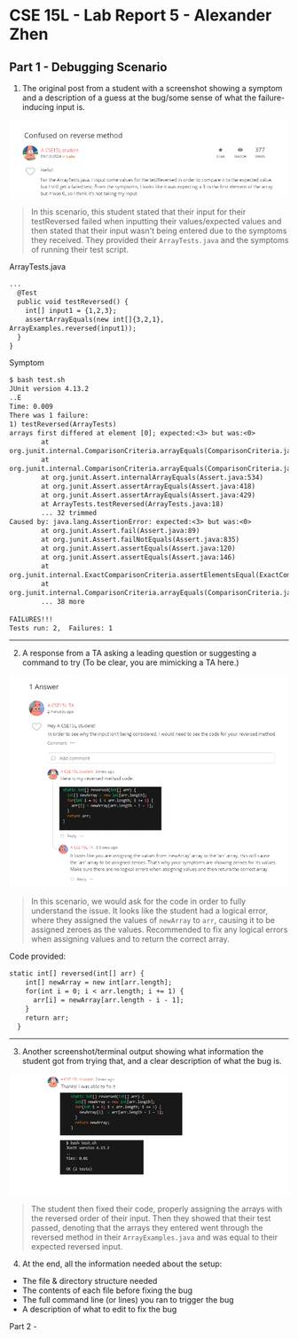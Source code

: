 # CSE 15L - Lab Report 5 - Alexander Zhen

## Part 1 - Debugging Scenario

1. The original post from a student with a screenshot showing a symptom and a description of a guess at the bug/some sense of what the failure-inducing input is.

![Image](332.PNG)

> In this scenario, this student stated that their input for their testReversed failed when inputting their values/expected values and then stated that their input wasn't being entered due to the symptoms they received. They provided their `ArrayTests.java` and the symptoms of running their test script.

ArrayTests.java
```
...
  @Test
  public void testReversed() {
    int[] input1 = {1,2,3};
    assertArrayEquals(new int[]{3,2,1}, ArrayExamples.reversed(input1));
  }
}
```
Symptom
```
$ bash test.sh
JUnit version 4.13.2
..E
Time: 0.009
There was 1 failure:
1) testReversed(ArrayTests)
arrays first differed at element [0]; expected:<3> but was:<0>
        at org.junit.internal.ComparisonCriteria.arrayEquals(ComparisonCriteria.java:78)
        at org.junit.internal.ComparisonCriteria.arrayEquals(ComparisonCriteria.java:28)
        at org.junit.Assert.internalArrayEquals(Assert.java:534)
        at org.junit.Assert.assertArrayEquals(Assert.java:418)
        at org.junit.Assert.assertArrayEquals(Assert.java:429)
        at ArrayTests.testReversed(ArrayTests.java:18)
        ... 32 trimmed
Caused by: java.lang.AssertionError: expected:<3> but was:<0>
        at org.junit.Assert.fail(Assert.java:89)
        at org.junit.Assert.failNotEquals(Assert.java:835)
        at org.junit.Assert.assertEquals(Assert.java:120)
        at org.junit.Assert.assertEquals(Assert.java:146)
        at org.junit.internal.ExactComparisonCriteria.assertElementsEqual(ExactComparisonCriteria.java:8)
        at org.junit.internal.ComparisonCriteria.arrayEquals(ComparisonCriteria.java:76)
        ... 38 more

FAILURES!!!
Tests run: 2,  Failures: 1
```
---
2. A response from a TA asking a leading question or suggesting a command to try (To be clear, you are mimicking a TA here.)

![Image](123.png)

> In this scenario, we would ask for the code in order to fully understand the issue. It looks like the student had a logical error, where they assigned the values of `newArray` to `arr`, causing it to be assigned zeroes as the values. Recommended to fix any logical errors when assigning values and to return the correct array.


Code provided:
```
static int[] reversed(int[] arr) {
    int[] newArray = new int[arr.length];
    for(int i = 0; i < arr.length; i += 1) {
      arr[i] = newArray[arr.length - i - 1];
    }
    return arr;
  }
```
---
3. Another screenshot/terminal output showing what information the student got from trying that, and a clear description of what the bug is.

![image](331.png)

> The student then fixed their code, properly assigning the arrays with the reversed order of their input. Then they showed that their test passed, denoting that the arrays they entered went through the reversed method in their `ArrayExamples.java` and was equal to their expected reversed input.

4. At the end, all the information needed about the setup:
* The file & directory structure needed
* The contents of each file before fixing the bug
* The full command line (or lines) you ran to trigger the bug
* A description of what to edit to fix the bug

Part 2 - 
